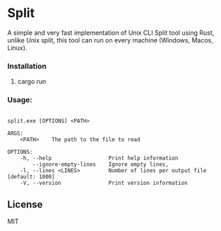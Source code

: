 # Split

A simple and very fast implementation of Unix CLI Split tool using Rust,<br />
unlike Unix split, this tool can run on every machine (Windows, Macos, Linux).

### Installation

1. cargo run

### Usage:

```

split.exe [OPTIONS] <PATH>

ARGS:
    <PATH>    The path to the file to read

OPTIONS:
    -h, --help                  Print help information
        --ignore-empty-lines    Ignore empty lines,
    -l, --lines <LINES>         Number of lines per output file [default: 1000]
    -V, --version               Print version information

```

License
----

MIT
